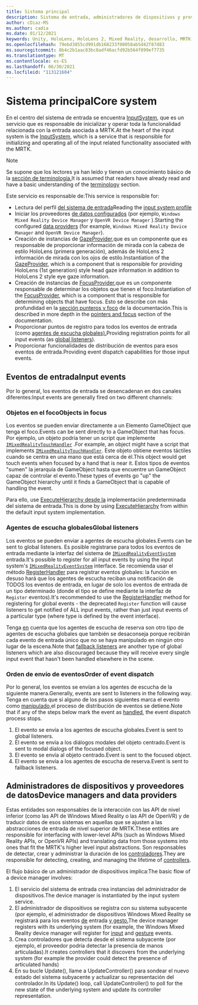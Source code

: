 ```yaml
---
title: Sistema principal
description: Sistema de entrada, administradores de dispositivos y proveedores de datos en MRTK
author: cDiaz-MS
ms.author: cadia
ms.date: 01/12/2021
keywords: Unity, HoloLens, HoloLens 2, Mixed Reality, desarrollo, MRTK, eventos
ms.openlocfilehash: 79ebd3855cd991db168233f00058ab5d42f87d83
ms.sourcegitcommit: 8b4c2b1aac83bc8adf46acfd92b564f899ef7735
ms.translationtype: MT
ms.contentlocale: es-ES
ms.lasthandoff: 06/30/2021
ms.locfileid: "113121604"
---
```

# <a name="core-system"></a><span data-ttu-id="f13ad-104">Sistema principal</span><span class="sxs-lookup"><span data-stu-id="f13ad-104">Core system</span></span>

<span data-ttu-id="f13ad-105">En el centro del sistema de entrada se encuentra [InputSystem](../features/input/overview.md), que es un servicio que es responsable de inicializar y operar toda la funcionalidad relacionada con la entrada asociada a MRTK.</span><span class="sxs-lookup"><span data-stu-id="f13ad-105">At the heart of the input system is the [InputSystem](../features/input/overview.md), which is a service that is responsible for initializing and operating all of the input related functionality associated with the MRTK.</span></span>

> [!NOTE]
> <span data-ttu-id="f13ad-106">Se supone que los lectores ya han leído y tienen un conocimiento básico de la [sección de terminología.](terminology.md)</span><span class="sxs-lookup"><span data-stu-id="f13ad-106">It is assumed that readers have already read and have a basic understanding of the [terminology](terminology.md) section.</span></span>

<span data-ttu-id="f13ad-107">Este servicio es responsable de:</span><span class="sxs-lookup"><span data-stu-id="f13ad-107">This service is responsible for:</span></span>

- <span data-ttu-id="f13ad-108">Lectura del perfil [del sistema de entrada](../configuration/mixed-reality-configuration-guide.md#input-system-settings)</span><span class="sxs-lookup"><span data-stu-id="f13ad-108">Reading the [input system profile](../configuration/mixed-reality-configuration-guide.md#input-system-settings)</span></span>
- <span data-ttu-id="f13ad-109">Iniciar los proveedores [de datos configurados](../features/input/input-providers.md) (por ejemplo, `Windows Mixed Reality Device Manager` y `OpenVR Device Manager` ).</span><span class="sxs-lookup"><span data-stu-id="f13ad-109">Starting the configured [data providers](../features/input/input-providers.md) (for example, `Windows Mixed Reality Device Manager` and `OpenVR Device Manager`).</span></span>
- <span data-ttu-id="f13ad-110">Creación de instancias de [GazeProvider,](xref:Microsoft.MixedReality.Toolkit.Input.IMixedRealityGazeProvider)que es un componente que es responsable de proporcionar información de mirada con la cabeza de estilo HoloLens (primera generación), además de HoloLens 2 información de mirada con los ojos de estilo.</span><span class="sxs-lookup"><span data-stu-id="f13ad-110">Instantiation of the [GazeProvider](xref:Microsoft.MixedReality.Toolkit.Input.IMixedRealityGazeProvider), which is a component that is responsible for providing HoloLens (1st generation) style head gaze information in addition to HoloLens 2 style eye gaze information.</span></span>
- <span data-ttu-id="f13ad-111">Creación de instancias de [FocusProvider,](xref:Microsoft.MixedReality.Toolkit.Input.IMixedRealityFocusProvider)que es un componente responsable de determinar los objetos que tienen el foco.</span><span class="sxs-lookup"><span data-stu-id="f13ad-111">Instantiation of the [FocusProvider](xref:Microsoft.MixedReality.Toolkit.Input.IMixedRealityFocusProvider), which is a component that is responsible for determining objects that have focus.</span></span> <span data-ttu-id="f13ad-112">Esto se describe con más profundidad en la [sección punteros y foco](controllers-pointers-and-focus.md#pointers-and-focus) de la documentación.</span><span class="sxs-lookup"><span data-stu-id="f13ad-112">This is described in more depth in the [pointers and focus](controllers-pointers-and-focus.md#pointers-and-focus) section of the documentation.</span></span>
- <span data-ttu-id="f13ad-113">Proporcionar puntos de registro para todos los eventos de entrada (como [agentes de escucha globales).](#global-listeners)</span><span class="sxs-lookup"><span data-stu-id="f13ad-113">Providing registration points for all input events (as [global listeners](#global-listeners)).</span></span>
- <span data-ttu-id="f13ad-114">Proporcionar funcionalidades de distribución de eventos para esos eventos de entrada.</span><span class="sxs-lookup"><span data-stu-id="f13ad-114">Providing event dispatch capabilities for those input events.</span></span>

## <a name="input-events"></a><span data-ttu-id="f13ad-115">Eventos de entrada</span><span class="sxs-lookup"><span data-stu-id="f13ad-115">Input events</span></span>

<span data-ttu-id="f13ad-116">Por lo general, los eventos de entrada se desencadenan en dos canales diferentes:</span><span class="sxs-lookup"><span data-stu-id="f13ad-116">Input events are generally fired on two different channels:</span></span>

### <a name="objects-in-focus"></a><span data-ttu-id="f13ad-117">Objetos en el foco</span><span class="sxs-lookup"><span data-stu-id="f13ad-117">Objects in focus</span></span>

<span data-ttu-id="f13ad-118">Los eventos se pueden enviar directamente a un Elemento GameObject que tenga el foco.</span><span class="sxs-lookup"><span data-stu-id="f13ad-118">Events can be sent directly to a GameObject that has focus.</span></span> <span data-ttu-id="f13ad-119">Por ejemplo, un objeto podría tener un script que implemente [`IMixedRealityTouchHandler`](xref:Microsoft.MixedReality.Toolkit.Input.IMixedRealityTouchHandler) .</span><span class="sxs-lookup"><span data-stu-id="f13ad-119">For example, an object might have a script that implements [`IMixedRealityTouchHandler`](xref:Microsoft.MixedReality.Toolkit.Input.IMixedRealityTouchHandler).</span></span>
<span data-ttu-id="f13ad-120">Este objeto obtiene eventos táctiles cuando se centra en una mano que está cerca de él.</span><span class="sxs-lookup"><span data-stu-id="f13ad-120">This object would get touch events when focused by a hand that is near it.</span></span> <span data-ttu-id="f13ad-121">Estos tipos de eventos "sumen" la jerarquía de GameObject hasta que encuentre un GameObject capaz de controlar el evento.</span><span class="sxs-lookup"><span data-stu-id="f13ad-121">These types of events go "up" the GameObject hierarchy until it finds a GameObject that is capable of handling the event.</span></span>

<span data-ttu-id="f13ad-122">Para ello, use [ExecuteHierarchy desde la](https://docs.unity3d.com/ScriptReference/EventSystems.ExecuteEvents.ExecuteHierarchy.html) implementación predeterminada del sistema de entrada.</span><span class="sxs-lookup"><span data-stu-id="f13ad-122">This is done by using [ExecuteHierarchy](https://docs.unity3d.com/ScriptReference/EventSystems.ExecuteEvents.ExecuteHierarchy.html) from within the default input system implementation.</span></span>

### <a name="global-listeners"></a><span data-ttu-id="f13ad-123">Agentes de escucha globales</span><span class="sxs-lookup"><span data-stu-id="f13ad-123">Global listeners</span></span>

<span data-ttu-id="f13ad-124">Los eventos se pueden enviar a agentes de escucha globales.</span><span class="sxs-lookup"><span data-stu-id="f13ad-124">Events can be sent to global listeners.</span></span> <span data-ttu-id="f13ad-125">Es posible registrarse para todos los eventos de entrada mediante la interfaz del sistema de [`IMixedRealityEventSystem`](xref:Microsoft.MixedReality.Toolkit.IMixedRealityEventSystem) entrada.</span><span class="sxs-lookup"><span data-stu-id="f13ad-125">It's possible to register for all input events by using the input system's [`IMixedRealityEventSystem`](xref:Microsoft.MixedReality.Toolkit.IMixedRealityEventSystem) interface.</span></span> <span data-ttu-id="f13ad-126">Se recomienda usar el método [RegisterHandler](xref:Microsoft.MixedReality.Toolkit.IMixedRealityEventSystem.RegisterHandler%2A) para registrar eventos globales: la función en desuso hará que los agentes de escucha reciban una notificación de TODOS los eventos de entrada, en lugar de solo los eventos de entrada de un tipo determinado (donde el tipo se define mediante la interfaz de `Register` eventos).</span><span class="sxs-lookup"><span data-stu-id="f13ad-126">It's recommended to use the [RegisterHandler](xref:Microsoft.MixedReality.Toolkit.IMixedRealityEventSystem.RegisterHandler%2A) method for registering for global events - the deprecated `Register` function will cause listeners to get notified of ALL input events, rather than just input events of a particular type (where type is defined by the event interface).</span></span>

<span data-ttu-id="f13ad-127">Tenga [en](xref:Microsoft.MixedReality.Toolkit.Input.MixedRealityInputSystem.PushFallbackInputHandler%2A) cuenta que los agentes de escucha de reserva son otro tipo de agentes de escucha globales que también se desaconseja porque recibirán cada evento de entrada único que no se haya manipulado en ningún otro lugar de la escena.</span><span class="sxs-lookup"><span data-stu-id="f13ad-127">Note that [fallback listeners](xref:Microsoft.MixedReality.Toolkit.Input.MixedRealityInputSystem.PushFallbackInputHandler%2A) are another type of global listeners which are also discouraged because they will receive every single input event that hasn't been handled elsewhere in the scene.</span></span>

### <a name="order-of-event-dispatch"></a><span data-ttu-id="f13ad-128">Orden de envío de eventos</span><span class="sxs-lookup"><span data-stu-id="f13ad-128">Order of event dispatch</span></span>

<span data-ttu-id="f13ad-129">Por lo general, los eventos se envían a los agentes de escucha de la siguiente manera.</span><span class="sxs-lookup"><span data-stu-id="f13ad-129">Generally, events are sent to listeners in the following way.</span></span> <span data-ttu-id="f13ad-130">Tenga en cuenta que si alguno de los pasos siguientes marca el evento como [manipulado,](https://docs.unity3d.com/ScriptReference/EventSystems.AbstractEventData-used.html)el proceso de distribución de eventos se detiene.</span><span class="sxs-lookup"><span data-stu-id="f13ad-130">Note that if any of the steps below mark the event as [handled](https://docs.unity3d.com/ScriptReference/EventSystems.AbstractEventData-used.html), the event dispatch process stops.</span></span>

1. <span data-ttu-id="f13ad-131">El evento se envía a los agentes de escucha globales.</span><span class="sxs-lookup"><span data-stu-id="f13ad-131">Event is sent to global listeners.</span></span>
2. <span data-ttu-id="f13ad-132">El evento se envía a los diálogos modales del objeto centrado.</span><span class="sxs-lookup"><span data-stu-id="f13ad-132">Event is sent to modal dialogs of the focused object.</span></span>
3. <span data-ttu-id="f13ad-133">El evento se envía al objeto centrado.</span><span class="sxs-lookup"><span data-stu-id="f13ad-133">Event is sent to the focused object.</span></span>
4. <span data-ttu-id="f13ad-134">El evento se envía a los agentes de escucha de reserva.</span><span class="sxs-lookup"><span data-stu-id="f13ad-134">Event is sent to fallback listeners.</span></span>

## <a name="device-managers-and-data-providers"></a><span data-ttu-id="f13ad-135">Administradores de dispositivos y proveedores de datos</span><span class="sxs-lookup"><span data-stu-id="f13ad-135">Device managers and data providers</span></span>

<span data-ttu-id="f13ad-136">Estas entidades son responsables de la interacción con las API de nivel inferior (como las API de Windows Mixed Reality o las API de OpenVR) y de traducir datos de esos sistemas en aquellas que se ajusten a las abstracciones de entrada de nivel superior de MRTK.</span><span class="sxs-lookup"><span data-stu-id="f13ad-136">These entities are responsible for interfacing with lower-level APIs (such as Windows Mixed Reality APIs, or OpenVR APIs) and translating data from those systems into ones that fit the MRTK's higher level input abstractions.</span></span> <span data-ttu-id="f13ad-137">Son responsables de detectar, crear y administrar la duración de los [controladores](controllers-pointers-and-focus.md#controllers).</span><span class="sxs-lookup"><span data-stu-id="f13ad-137">They are responsible for detecting, creating, and managing the lifetime of [controllers](controllers-pointers-and-focus.md#controllers).</span></span>

<span data-ttu-id="f13ad-138">El flujo básico de un administrador de dispositivos implica:</span><span class="sxs-lookup"><span data-stu-id="f13ad-138">The basic flow of a device manager involves:</span></span>

1. <span data-ttu-id="f13ad-139">El servicio del sistema de entrada crea instancias del administrador de dispositivos.</span><span class="sxs-lookup"><span data-stu-id="f13ad-139">The device manager is instantiated by the input system service.</span></span>
2. <span data-ttu-id="f13ad-140">El administrador de dispositivos se registra con su sistema subyacente (por ejemplo, el administrador de dispositivos Windows Mixed Reality se registrará para los eventos [de](../features/input/input-events.md) entrada [y gesto.](../features/input/gestures.md#gesture-events)</span><span class="sxs-lookup"><span data-stu-id="f13ad-140">The device manager registers with its underlying system (for example, the Windows Mixed Reality device manager will register for [input](../features/input/input-events.md) and [gesture](../features/input/gestures.md#gesture-events) events.</span></span>
3. <span data-ttu-id="f13ad-141">Crea controladores que detecta desde el sistema subyacente (por ejemplo, el proveedor podría detectar la presencia de manos articuladas).</span><span class="sxs-lookup"><span data-stu-id="f13ad-141">It creates controllers that it discovers from the underlying system (for example the provider could detect the presence of articulated hands)</span></span>
4. <span data-ttu-id="f13ad-142">En su bucle Update(), llame a UpdateController() para sondear el nuevo estado del sistema subyacente y actualizar su representación del controlador.</span><span class="sxs-lookup"><span data-stu-id="f13ad-142">In its Update() loop, call UpdateController() to poll for the new state of the underlying system and update its controller representation.</span></span>
